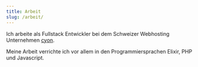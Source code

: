 ```yaml
---
title: Arbeit
slug: /arbeit/
---
```


Ich arbeite als Fullstack Entwickler bei dem Schweizer Webhosting Unternehmen [cyon](https://cyon.ch).

Meine Arbeit verrichte ich vor allem in den Programmiersprachen Elixir, PHP und Javascript.

